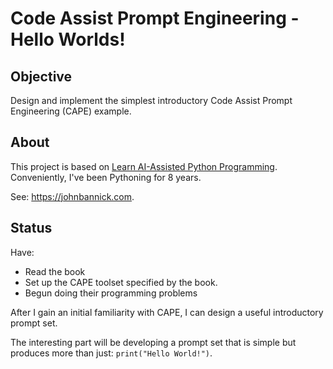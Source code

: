 # Code Assist Prompt Engineering - Hello Worlds!
## Objective
Design and implement the simplest introductory Code Assist Prompt Engineering (CAPE) example.

## About

This project is based on <a href="https://www.manning.com/books/learn-ai-assisted-python-programming">Learn AI-Assisted Python Programming</a>.
Conveniently, I've been Pythoning for 8 years.

See: <a href="https://johnbannick.com/pg_prompt/jb_prompt_proj_01.html">https://johnbannick.com</a>.

## Status

Have:

* Read the book
* Set up the CAPE toolset specified by the book.
* Begun doing their programming problems

After I gain an initial familiarity with CAPE, I can design a useful introductory prompt set.

The interesting part will be developing a prompt set that is simple but produces more than just: <code>print("Hello World!")</code>.
